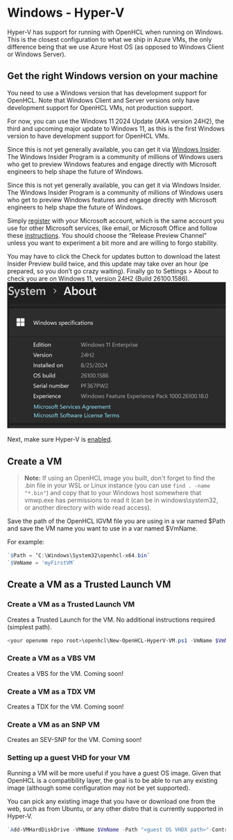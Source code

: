 # Windows - Hyper-V
Hyper-V has support for running with OpenHCL when running on Windows. This is the closest configuration to what we ship in Azure VMs, the only difference being that we use Azure Host OS (as opposed to Windows Client or Windows Server).

## Get the right Windows version on your machine

You need to use a Windows version that has development support for OpenHCL. Note that Windows Client and Server versions only have development support for OpenHCL VMs, not production support.

For now, you can use the Windows 11 2024 Update (AKA version 24H2), the third and upcoming major update to Windows 11, as this is the first Windows version to have development support for OpenHCL VMs.

Since this is not yet generally available, you can get it via [Windows Insider](https://www.microsoft.com/en-us/windowsinsider). The Windows Insider Program is a community of millions of Windows users who get to preview Windows features and engage directly with Microsoft engineers to help shape the future of Windows.

Since this is not yet generally available, you can get it via Windows Insider. The Windows Insider Program is a community of millions of Windows users who get to preview Windows features and engage directly with Microsoft engineers to help shape the future of Windows.

Simply [register](https://www.microsoft.com/en-us/windowsinsider/register) with your Microsoft account, which is the same account you use for other Microsoft services, like email, or Microsoft Office and follow these [instructions](https://www.microsoft.com/en-us/windowsinsider/for-business-getting-started#flight). You should choose the “Release Preview Channel” unless you want to experiment a bit more and are willing to forgo stability. 


You may have to click the Check for updates button to download the latest Insider Preview build twice, and this update may take over an hour (pe prepared, so you don’t go crazy waiting). Finally go to Settings > About to check you are on Windows 11, version 24H2 (Build 26100.1586). 
![alt text](exampleWindows.png)

Next, make sure Hyper-V is [enabled](https://learn.microsoft.com/en-us/virtualization/hyper-v-on-windows/quick-start/enable-hyper-v).

## Create a VM
> **Note:** If using an OpenHCL image you built, don't forget to find the .bin file in your WSL or Linux instance (you can use `find . -name "*.bin"`) and copy that to your Windows host somewhere that vmwp.exe has permissions to read it (can be in windows\system32, or another directory with wide read access).

Save the path of the OpenHCL IGVM file you are using in a var named $Path and save the VM name you want to use in a var named $VmName.

For example:

```powershell
`$Path = ‘C:\Windows\System32\openhcl-x64.bin`
`$VmName = 'myFirstVM`
```

## Create a VM as a Trusted Launch VM
### Create a VM as a Trusted Launch VM
Creates a Trusted Launch for the VM.
No additional instructions required (simplest path).
```powershell
<your openvmm repo root>\openhcl\New-OpenHCL-HyperV-VM.ps1 -VmName $VmName -Path $Path
```
### Create a VM as a VBS VM
Creates a VBS for the VM. Coming soon!
### Create a VM as a TDX VM
Creates a TDX for the VM. Coming soon!
### Create a VM as an SNP VM
Creates an SEV-SNP for the VM. Coming soon!

### Setting up a guest VHD for your VM
Running a VM will be more useful if you have a guest OS image. Given that OpenHCL is a compatibility layer, the goal is to be able to run any existing image (although some configuration may not be yet supported).

You can pick any existing image that you have or download one from the web, such as from Ubuntu, or any other distro that is currently supported in Hyper-V.

```powershell
`Add-VMHardDiskDrive -VMName $VmName -Path "<guest OS VHDX path>"-ControllerType SCSI -ControllerNumber 0 -ControllerLocation 1`
```
